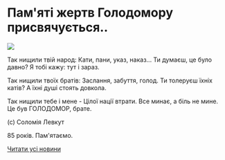 # Пам&#39;яті жертв Голодомору присвячується..


![](/images/blog/памяті-жертв-голодомору-присвячується/голодомор18.jpg)


Так нищили твій народ:
Кати, пани, указ, наказ...
Ти думаєш, це було давно?
Я тобі кажу: тут і зараз.

Так нищили твоїх братів:
Заслання, забуття, голод.
Ти толеруєш їхніх катів?
А їхні душі стоять довкола.

Так нищили тебе і мене - Цілої нації втрати.
Все минає, а біль не мине.
Це був ГОЛОДОМОР, брате.

(с) Соломія Левкут

85 років. Пам'ятаємо.

[Читати усі новини](/news)

